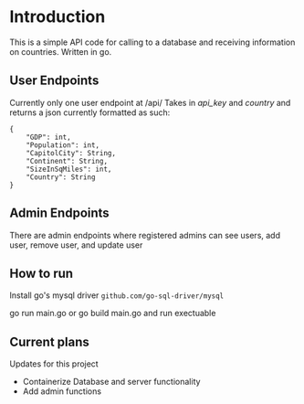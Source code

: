 # Introduction

This is a simple API code for calling to a database and receiving information on countries. Written in go.

## User Endpoints
Currently only one user endpoint at /api/
Takes in *api_key* and *country* and returns a json currently formatted as such:
```
{
    "GDP": int,
    "Population": int,
    "CapitolCity": String,
    "Continent": String,
    "SizeInSqMiles": int,
    "Country": String
}
```

## Admin Endpoints
There are admin endpoints where registered admins can see users, add user, remove user, and update user

## How to run
Install go's mysql driver
``github.com/go-sql-driver/mysql``


go run main.go
or
go build main.go and run exectuable

## Current plans
Updates for this project
 * Containerize Database and server functionality
 * Add admin functions
